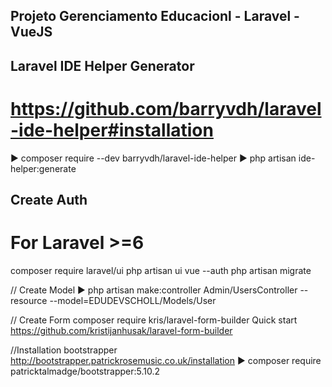 ## Projeto Gerenciamento Educacionl - Laravel - VueJS
## Laravel IDE Helper Generator
# https://github.com/barryvdh/laravel-ide-helper#installation
▶ composer require --dev barryvdh/laravel-ide-helper
▶ php artisan ide-helper:generate

## Create Auth
# For Laravel >=6
composer require laravel/ui
php artisan ui vue --auth
php artisan migrate

// Create Model
▶ php artisan make:controller Admin/UsersController --resource --model=EDUDEVSCHOLL/Models/User

// Create Form
composer require kris/laravel-form-builder
Quick start
https://github.com/kristijanhusak/laravel-form-builder


//Installation bootstrapper
http://bootstrapper.patrickrosemusic.co.uk/installation
▶ composer require patricktalmadge/bootstrapper:5.10.2